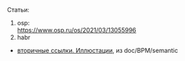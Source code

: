 Статьи:  
1. osp:  
https://www.osp.ru/os/2021/03/13055996
2. habr
- [вторичные ссылки. Иллюстации](https://github.com/bpmbpm/doc/blob/main/BPM/semantic/README.md#%D0%B8%D0%BB%D0%BB%D1%8E%D1%81%D1%82%D1%80%D0%B0%D1%86%D0%B8%D0%B8), из doc/BPM/semantic
